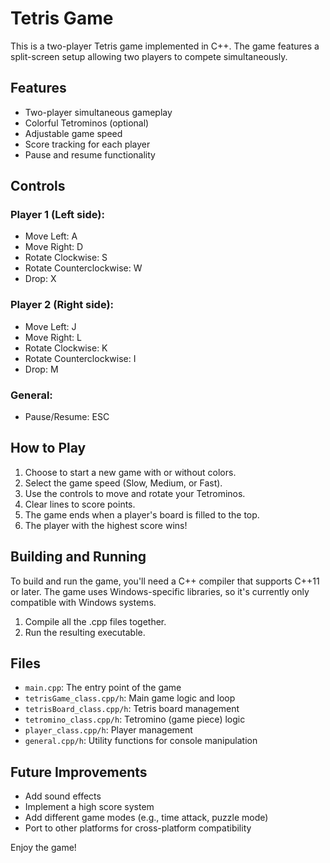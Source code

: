 # Tetris Game

This is a two-player Tetris game implemented in C++. The game features a split-screen setup allowing two players to compete simultaneously.

## Features

- Two-player simultaneous gameplay
- Colorful Tetrominos (optional)
- Adjustable game speed
- Score tracking for each player
- Pause and resume functionality

## Controls

### Player 1 (Left side):
- Move Left: A
- Move Right: D
- Rotate Clockwise: S
- Rotate Counterclockwise: W
- Drop: X

### Player 2 (Right side):
- Move Left: J
- Move Right: L
- Rotate Clockwise: K
- Rotate Counterclockwise: I
- Drop: M

### General:
- Pause/Resume: ESC

## How to Play

1. Choose to start a new game with or without colors.
2. Select the game speed (Slow, Medium, or Fast).
3. Use the controls to move and rotate your Tetrominos.
4. Clear lines to score points.
5. The game ends when a player's board is filled to the top.
6. The player with the highest score wins!

## Building and Running

To build and run the game, you'll need a C++ compiler that supports C++11 or later. The game uses Windows-specific libraries, so it's currently only compatible with Windows systems.

1. Compile all the .cpp files together.
2. Run the resulting executable.

## Files

- `main.cpp`: The entry point of the game
- `tetrisGame_class.cpp/h`: Main game logic and loop
- `tetrisBoard_class.cpp/h`: Tetris board management
- `tetromino_class.cpp/h`: Tetromino (game piece) logic
- `player_class.cpp/h`: Player management
- `general.cpp/h`: Utility functions for console manipulation

## Future Improvements

- Add sound effects
- Implement a high score system
- Add different game modes (e.g., time attack, puzzle mode)
- Port to other platforms for cross-platform compatibility

Enjoy the game!
